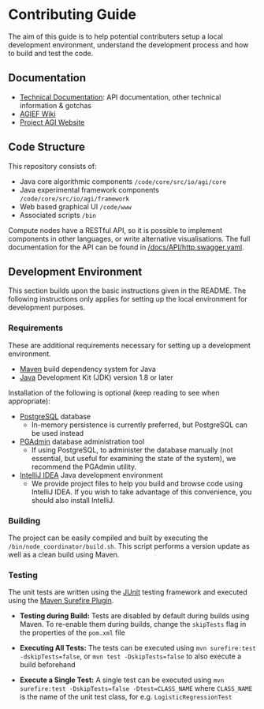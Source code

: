 # Contributing Guide
The aim of this guide is to help potential contributers setup a local
development environment, understand the development process and how to build and test the code.

## Documentation
- [Technical Documentation](./docs): API documentation, other technical information & gotchas
- [AGIEF Wiki](https://github.com/ProjectAGI/agi/wiki)
- [Project AGI Website](https://agi.io)

## Code Structure
This repository consists of:

- Java core algorithmic components ```/code/core/src/io/agi/core```
- Java experimental framework components ```/code/core/src/io/agi/framework```
- Web based graphical UI ```/code/www```
- Associated scripts ```/bin```

Compute nodes have a RESTful API, so it is possible to implement components in
other languages, or write alternative visualisations. The full documentation for
the API can be found in [/docs/API/http.swagger.yaml](./docs/API/http.swagger.yaml).

## Development Environment
This section builds upon the basic instructions given in the README. The following instructions only applies for setting up
the local environment for development purposes.

### Requirements
These are additional requirements necessary for setting up a development environment.

- [Maven](https://maven.apache.org/) build dependency system for Java
- [Java](http://www.oracle.com/technetwork/java/javase/downloads/jdk8-downloads-2133151.html) Development Kit (JDK) version 1.8 or later

Installation of the following is optional (keep reading to see when appropriate):

- [PostgreSQL](http://www.postgresql.org/download) database
   - In-memory persistence is currently preferred, but PostgreSQL can be used instead
- [PGAdmin](http://www.pgadmin.org/download) database administration tool
   - If using PostgreSQL, to administer the database manually (not essential, but useful for examining the state of the system), we recommend the PGAdmin utility.
- [IntelliJ IDEA](https://www.jetbrains.com/idea) Java development environment
   - We provide project files to help you build and browse code using IntelliJ IDEA. If you wish to take advantage of this convenience, you should also install IntelliJ.

### Building
The project can be easily compiled and built by executing the `/bin/node_coordinator/build.sh`. This script performs a version update as well as a clean build using Maven.

### Testing
The unit tests are written using the [JUnit](http://junit.org/) testing framework and executed using the [Maven Surefire Plugin](https://maven.apache.org/surefire/maven-surefire-plugin/).

- **Testing during Build:** Tests are disabled by default during builds using Maven. To re-enable them during builds, change the `skipTests` flag in the properties of the `pom.xml` file

- **Executing All Tests:** The tests can be executed using `mvn surefire:test -dskipTests=false`, or `mvn test -DskipTests=false` to also execute a build beforehand

- **Execute a Single Test:** A single test can be executed using `mvn surefire:test -DskipTests=false -Dtest=CLASS_NAME` where `CLASS_NAME` is the name of the unit test class, for e.g. `LogisticRegressionTest`

